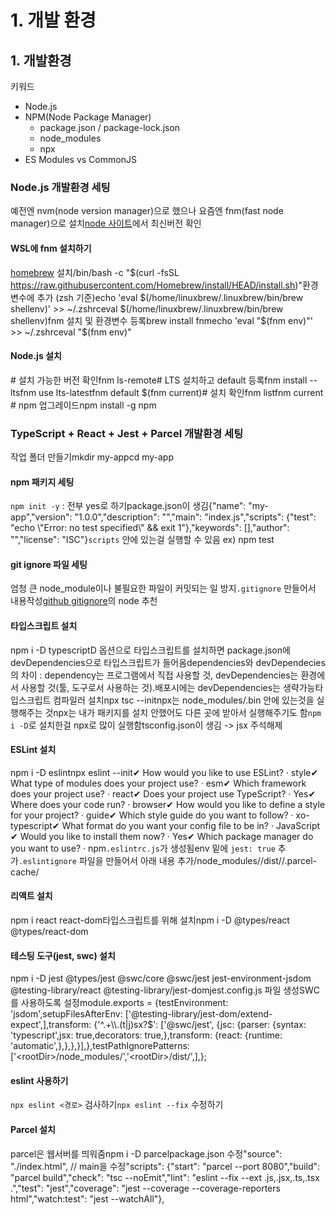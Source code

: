 # 1. 개발 환경

## 1. 개발환경

키워드

* Node.js
* NPM(Node Package Manager)
  * package.json / package-lock.json
  * node\_modules
  * npx
* ES Modules vs CommonJS

### Node.js 개발환경 세팅 <a href="#node.js" id="node.js"></a>

예전엔 nvm(node version manager)으로 했으나 요즘엔 fnm(fast node manager)으로 설치​[node 사이트](https://nodejs.org/ko/)에서 최신버전 확인

#### WSL에 fnm 설치하기 <a href="#wsl-fnm" id="wsl-fnm"></a>

​[homebrew](https://brew.sh/) 설치/bin/bash -c "$(curl -fsSL https://raw.githubusercontent.com/Homebrew/install/HEAD/install.sh)"환경변수에 추가 (zsh 기준)echo 'eval $(/home/linuxbrew/.linuxbrew/bin/brew shellenv)' >> \~/.zshrceval $(/home/linuxbrew/.linuxbrew/bin/brew shellenv)fnm 설치 및 환경변수 등록brew install fnmecho 'eval "$(fnm env)"' >> \~/.zshrceval "$(fnm env)"

#### Node.js 설치 <a href="#node.js-1" id="node.js-1"></a>

\# 설치 가능한 버전 확인fnm ls-remote​# LTS 설치하고 default 등록fnm install --ltsfnm use lts-latestfnm default $(fnm current)​# 설치 확인fnm listfnm current​# npm 업그레이드npm install -g npm

### TypeScript + React + Jest + Parcel 개발환경 세팅 <a href="#typescript-+-react-+-jest-+-parcel" id="typescript-+-react-+-jest-+-parcel"></a>

작업 폴더 만들기mkdir my-appcd my-app

#### npm 패키지 세팅 <a href="#npm" id="npm"></a>

`npm init -y` : 전부 yes로 하기package.json이 생김{"name": "my-app","version": "1.0.0","description": "","main": "index.js","scripts": {"test": "echo \\"Error: no test specified\\" && exit 1"},"keywords": \[],"author": "","license": "ISC"}`scripts` 안에 있는걸 실행할 수 있음 ex) npm test

#### git ignore 파일 세팅 <a href="#git-ignore" id="git-ignore"></a>

엄청 큰 node\_module이나 불필요한 파일이 커밋되는 일 방지`.gitignore` 만들어서 내용작성​[github gitignore](https://github.com/github/gitignore/blob/main/Node.gitignore)의 node 추천

#### 타입스크립트 설치 <a href="#undefined" id="undefined"></a>

npm i -D typescriptD 옵션으로 타입스크립트를 설치하면 package.json에 devDependencies으로 타입스크립트가 들어옴dependencies와 devDependecies의 차이 : dependency는 프로그램에서 직접 사용할 것, devDependencies는 환경에서 사용할 것(툴, 도구로서 사용하는 것).배포시에는 devDependencies는 생략가능타입스크립트 컴파일러 설치npx tsc --initnpx는 node\_modules/.bin 안에 있는것을 실행해주는 것npx는 내가 패키지를 설치 안했어도 다른 곳에 받아서 실행해주기도 함`npm i -D`로 설치한걸 npx로 많이 실행함tsconfig.json이 생김 -> jsx 주석해제

#### ESLint 설치 <a href="#eslint" id="eslint"></a>

npm i -D eslintnpx eslint --init✔ How would you like to use ESLint? · style✔ What type of modules does your project use? · esm✔ Which framework does your project use? · react✔ Does your project use TypeScript? · Yes✔ Where does your code run? · browser✔ How would you like to define a style for your project? · guide✔ Which style guide do you want to follow? · xo-typescript✔ What format do you want your config file to be in? · JavaScript​✔ Would you like to install them now? · Yes✔ Which package manager do you want to use? · npm`.eslintrc.js`가 생성됨env 밑에 `jest: true` 추가`.eslintignore` 파일을 만들어서 아래 내용 추가/node\_modules//dist//.parcel-cache/

#### 리액트 설치 <a href="#undefined-1" id="undefined-1"></a>

npm i react react-dom타입스크립트를 위해 설치npm i -D @types/react @types/react-dom

#### 테스팅 도구(jest, swc) 설치 <a href="#jest-swc" id="jest-swc"></a>

npm i -D jest @types/jest @swc/core @swc/jest jest-environment-jsdom @testing-library/react @testing-library/jest-domjest.config.js 파일 생성SWC를 사용하도록 설정module.exports = {testEnvironment: 'jsdom',setupFilesAfterEnv: \['@testing-library/jest-dom/extend-expect',],transform: {'^.+\\\\.(t|j)sx?$': \['@swc/jest', {jsc: {parser: {syntax: 'typescript',jsx: true,decorators: true,},transform: {react: {runtime: 'automatic',},},},}],},testPathIgnorePatterns: \['\<rootDir>/node\_modules/','\<rootDir>/dist/',],};​

#### eslint 사용하기 <a href="#eslint-1" id="eslint-1"></a>

`npx eslint <경로>` 검사하기`npx eslint --fix` 수정하기

#### Parcel 설치 <a href="#parcel" id="parcel"></a>

parcel은 웹서버를 띄워줌npm i -D parcelpackage.json 수정"source": "./index.html", // main을 수정"scripts": {"start": "parcel --port 8080","build": "parcel build","check": "tsc --noEmit","lint": "eslint --fix --ext .js,.jsx,.ts,.tsx .","test": "jest","coverage": "jest --coverage --coverage-reporters html","watch:test": "jest --watchAll"},

#### &#x20;<a href="#undefined-2" id="undefined-2"></a>
